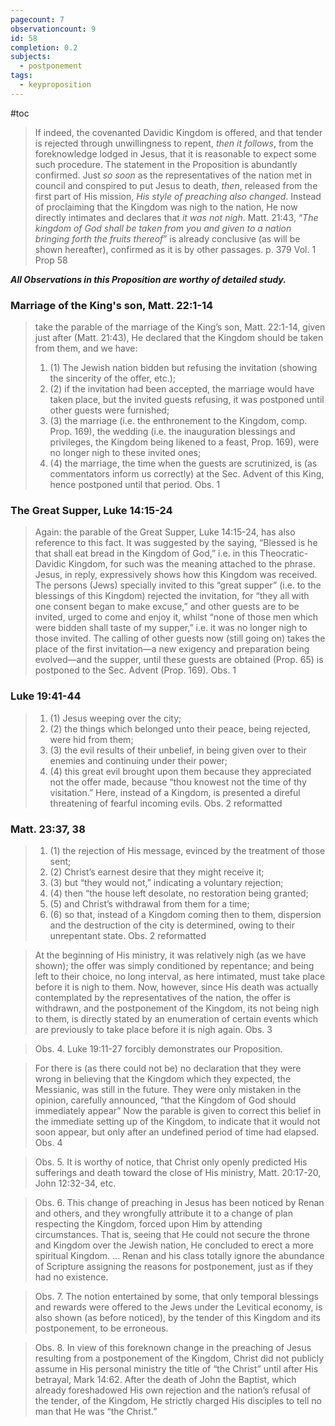 ```yaml
---
pagecount: 7
observationcount: 9
id: 58
completion: 0.2
subjects:
  - postponement
tags:
  - keyproposition
---
```

#toc

>If indeed, the covenanted Davidic Kingdom is offered, and that tender is rejected through unwillingness to repent, *then it follows*, from the foreknowledge lodged in Jesus, that it is reasonable to expect some such procedure. The statement in the Proposition is abundantly confirmed. Just *so soon* as the representatives of the nation met in council and conspired to put Jesus to death, *then*, released from the first part of His mission, *His style of preaching also changed*. Instead of proclaiming that the Kingdom was nigh to the nation, He now directly intimates and declares that *it was not nigh*. Matt. 21:43, “*The kingdom of God shall be taken from you and given to a nation bringing forth the fruits thereof*” is already conclusive (as will be shown hereafter), confirmed as it is by other passages.
>p. 379 Vol. 1 Prop 58

***All Observations in this Proposition are worthy of detailed study.***

### Marriage of the King's son, Matt. 22:1-14
>take the parable of the marriage of the King’s son, Matt. 22:1-14, given just after (Matt. 21:43), He declared that the Kingdom should be taken from them, and we have: 
>1. (1) The Jewish nation bidden but refusing the invitation (showing the sincerity of the offer, etc.); 
>2. (2) if the invitation had been accepted, the marriage would have taken place, but the invited guests refusing, it was postponed until other guests were furnished; 
>3. (3) the marriage (i.e. the enthronement to the Kingdom, comp. Prop. 169), the wedding (i.e. the inauguration blessings and privileges, the Kingdom being likened to a feast, Prop. 169), were no longer nigh to these invited ones; 
>4. (4) the marriage, the time when the guests are scrutinized, is (as commentators inform us correctly) at the Sec. Advent of this King, hence postponed until that period.
> Obs. 1

### The Great Supper, Luke 14:15-24
>Again: the parable of the Great Supper, Luke 14:15-24, has also reference to this fact. It was suggested by the saying, “Blessed is he that shall eat bread in the Kingdom of God,” i.e. in this Theocratic-Davidic Kingdom, for such was the meaning attached to the phrase. Jesus, in reply, expressively shows how this Kingdom was received. The persons (Jews) specially invited to this “great supper” (i.e. to the blessings of this Kingdom) rejected the invitation, for “they all with one consent began to make excuse,” and other guests are to be invited, urged to come and enjoy it, whilst “none of those men which were bidden shall taste of my supper,” i.e. it was no longer nigh to those invited. The calling of other guests now (still going on) takes the place of the first invitation—a new exigency and preparation being evolved—and the supper, until these guests are obtained (Prop. 65) is postponed to the Sec. Advent (Prop. 169).
>Obs. 1

### Luke 19:41-44
>1. (1) Jesus weeping over the city; 
>2. (2) the things which belonged unto their peace, being rejected, were hid from them; 
>3. (3) the evil results of their unbelief, in being given over to their enemies and continuing under their power; 
>4. (4) this great evil brought upon them because they appreciated not the offer made, because “thou knowest not the time of thy visitation.” Here, instead of a Kingdom, is presented a direful threatening of fearful incoming evils.
>Obs. 2 reformatted
### Matt. 23:37, 38
>1. (1) the rejection of His message, evinced by the treatment of those sent; 
>2. (2) Christ’s earnest desire that they might receive it; 
>3. (3) but “they would not,” indicating a voluntary rejection; 
>4. (4) then “the house left desolate, no restoration being granted; 
>5. (5) and Christ’s withdrawal from them for a time; 
>6. (6) so that, instead of a Kingdom coming then to them, dispersion and the destruction of the city is determined, owing to their unrepentant state.
>Obs. 2 reformatted

>At the beginning of His ministry, it was relatively nigh (as we have shown); the offer was simply conditioned by repentance; and being left to their choice, no long interval, as here intimated, must take place before it is nigh to them. Now, however, since His death was actually contemplated by the representatives of the nation, the offer is withdrawn, and the postponement of the Kingdom, its not being nigh to them, is directly stated by an enumeration of certain events which are previously to take place before it is nigh again.
>Obs. 3

>Obs. 4. Luke 19:11-27 forcibly demonstrates our Proposition.

>For there is (as there could not be) no declaration that they were wrong in believing that the Kingdom which they expected, the Messianic, was still in the future. They were only mistaken in the opinion, carefully announced, “that the Kingdom of God should immediately appear” Now the parable is given to correct this belief in the immediate setting up of the Kingdom, to indicate that it would not soon appear, but only after an undefined period of time had elapsed.
>Obs. 4

>Obs. 5. It is worthy of notice, that Christ only openly predicted His sufferings and death toward the close of His ministry, Matt. 20:17-20, John 12:32-34, etc.

>Obs. 6. This change of preaching in Jesus has been noticed by Renan and others, and they wrongfully attribute it to a change of plan respecting the Kingdom, forced upon Him by attending circumstances. That is, seeing that He could not secure the throne and Kingdom over the Jewish nation, He concluded to erect a more spiritual Kingdom.
>...
>Renan and his class totally ignore the abundance of Scripture assigning the reasons for postponement, just as if they had no existence.

>Obs. 7. The notion entertained by some, that only temporal blessings and rewards were offered to the Jews under the Levitical economy, is also shown (as before noticed), by the tender of this Kingdom and its postponement, to be erroneous.

>Obs. 8. In view of this foreknown change in the preaching of Jesus resulting from a postponement of the Kingdom, Christ did not publicly assume in His personal ministry the title of “the Christ” until after His betrayal, Mark 14:62. After the death of John the Baptist, which already foreshadowed His own rejection and the nation’s refusal of the tender, of the Kingdom, He strictly charged His disciples to tell no man that He was “the Christ.”